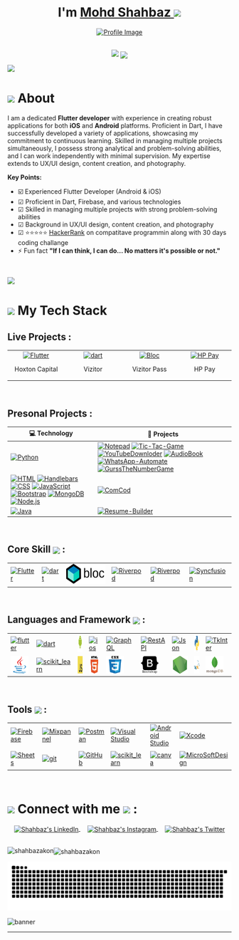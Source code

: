 <!--Top Banner with Nanem-->
<div align="center">
  <h1 align="center">I'm <a href="https://github.com/shahbazakon"> Mohd Shahbaz <img src="https://github.com/shahbazakon/shahbazakon/assets/57652434/cb6becf2-9d7a-488d-99ce-c8f9e4d4461c" height="70px"> </h1>
  <img src="https://user-images.githubusercontent.com/57652434/123544706-1e540b00-d772-11eb-8d74-28947acc4595.png" alt="Profile Image">
</div>
    
<br>

<!--Running Text-->
<p align="center">
  <a href="https://github.com/DenverCoder1/readme-typing-svg"></a>
  <img src="https://github.com/shahbazakon/shahbazakon/assets/57652434/c0177661-7787-4fe2-a73d-7c4710cf850e" height="70px">
  <img align="center" src="https://readme-typing-svg.herokuapp.com?font=Sofia+Sans&color=3c4c56&size=40&lines=Syntax+is+the+brush;logic+is+the+art;Code+your+masterpiece;"/>
</p>
<a href="https://www.youtube.com/watch?v=dQw4w9WgXcQ"><img src="https://user-images.githubusercontent.com/73097560/115834477-dbab4500-a447-11eb-908a-139a6edaec5c.gif"></a>

<!--About-->
<!--------------------------------------------------------------------------------------------------------------------------------------------------------------------------->
 # <img src="https://github.com/shahbazakon/shahbazakon/assets/57652434/de305b15-43b6-4d5f-9a81-867c3e5eff50" height="60px"> About

 I am a dedicated **Flutter developer** with experience in creating robust applications for both **iOS** and **Android** platforms. Proficient in Dart, I have successfully developed a variety of applications, showcasing my commitment to continuous learning. Skilled in managing multiple projects simultaneously, I possess strong analytical and problem-solving abilities, and I can work independently with minimal supervision. My expertise extends to UX/UI design, content creation, and photography.

**Key Points:**
* ☑️ Experienced Flutter Developer (Android & iOS)
* ☑ Proficient in Dart, Firebase, and various technologies
* ☑ Skilled in managing multiple projects with strong problem-solving abilities
* ☑ Background in UX/UI design, content creation, and photography
* ☑ ⭐⭐⭐⭐⭐ [HackerRank](https://www.hackerrank.com/profile/Shahbaz_Akon) on compatitave programmin along with 30 days coding challange 
* ⚡ Fun fact **"If I can think, I can do... No matters it's possible or not."** 
 <br>

<a href="https://www.youtube.com/watch?v=dQw4w9WgXcQ"><img src="https://user-images.githubusercontent.com/73097560/115834477-dbab4500-a447-11eb-908a-139a6edaec5c.gif"></a>

<!--My Tech Stack-->
<!--------------------------------------------------------------------------------------------------------------------------------------------------------------------------->
# <img src="https://github.com/shahbazakon/shahbazakon/assets/57652434/0d9dfde2-ba5e-4bca-95a6-9e31cac85018" height="60px"> My Tech Stack

## Live Projects :

<table align="center">
    <tbody>
            <td align="center" width="150">
                <a href="https://play.google.com/store/apps/details?id=com.hoxtoncapital.hoxtoncapital" target="_blank">
                    <img src="https://github.com/shahbazakon/shahbazakon/assets/57652434/bab0b964-a2d6-4ef3-a15b-3c4671039e91" alt="Flutter" height="60"/>
                </a>
                     <p align="center" >Hoxton Capital</p>
            </td>
        <td align="center" width="150">
                <a href="https://play.google.com/store/apps/details?id=com.vizitor.app" target="_blank">
                    <img src="https://github.com/shahbazakon/shahbazakon/assets/57652434/2b30bbbd-cdc0-4d41-a5dc-73ce57737f5f" alt="dart" height="50"/>
                </a>
                 <p align="center" >Vizitor</p>
            </td>
            <td align="center" width="150">
                <a href="https://play.google.com/store/apps/details?id=com.vizitor.pass" target="_blank">
                    <img src="https://github.com/shahbazakon/shahbazakon/assets/57652434/28692673-71c5-4c8d-b9ee-842b16dfd8ed" alt="Bloc" height="50"/>
                </a>
                      <p align="center" >Vizitor Pass</p>
            </td>
            </td>
            <td align="center" width="150">
                <a href="" >
                    <img src="https://github.com/shahbazakon/shahbazakon/assets/57652434/38f39c57-edbe-47e3-a431-2590310822cb" alt="HP Pay" height="50"/>
                </a>
                      <p align="center" >HP Pay</p>
            </td>
    </tbody>
</table>
<br>

## Presonal Projects :
| 💻 **Technology** | 🚀 **Projects** |
|-|-|
| [![Python](https://img.shields.io/static/v1?label=&message=Python&color=3C78A9&logo=python&logoColor=FFFFFF)](https://www.python.org/) | [![Notepad](https://img.shields.io/static/v1?label=&message=Notepad&color=000605&logo=github&logoColor=white&labelColor=000605)](https://github.com/shahbazakon/Mini-Project/blob/main/Notepad.py) [![Tic-Tac-Game](https://img.shields.io/static/v1?label=&message=Tic-Tac-Game&color=000605&logo=github&logoColor=white&labelColor=000605)](https://github.com/shahbazakon/Mini-Project/blob/main/Tic-Tac.py) [![YouTubeDownloder](https://img.shields.io/static/v1?label=&message=YouTube-Downloder&color=000605&logo=github&logoColor=white&labelColor=000605)](https://github.com/shahbazakon/Mini-Project/blob/main/YouTubeDownloder.py) [![AudioBook](https://img.shields.io/static/v1?label=&message=Audiobook&color=000605&logo=github&logoColor=white&labelColor=000605)](https://github.com/shahbazakon/Mini-Project/blob/main/AudioBook.py) [![WhatsApp-Automate](https://img.shields.io/static/v1?label=&message=WhatsApp-Automate&color=000605&logo=github&logoColor=white&labelColor=000605)](https://github.com/shahbazakon/Mini-Project/blob/main/WhatsAppMsg.py) [![GurssTheNumberGame](https://img.shields.io/static/v1?label=&message=Guess-The-Number&color=000605&logo=github&logoColor=white&labelColor=000605)](https://github.com/shahbazakon/Mini-Project/blob/main/GuessTheNumber.py) |
| [![HTML](https://img.shields.io/static/v1?label=&message=HTML&color=ff751a&logo=HTML5&logoColor=FFFFFF)](https://developer.mozilla.org/en-US/docs/Web/Guide/HTML/HTML5) [![Handlebars](https://img.shields.io/static/v1?label=&message=CSS&color=00aced&logo=CSS3&logoColor=FFFFFF)](https://handlebarsjs.com/guide/) [![CSS](https://img.shields.io/static/v1?label=&message=Handlebars&color=8B4513&logo=Handlebars&logoColor=FFFFFF)]() [![JavaScript](https://img.shields.io/static/v1?label=&message=JavaScript&color=F1E05A&logo=javascript&logoColor=FFFFFF)](https://developer.mozilla.org/en-US/docs/Web/JavaScript)  [![Bootstrap](https://img.shields.io/badge/Bootstrap-563D7C?style=for-the-badge&logo=bootstrap&logoColor=white&style=flat-square)]() [![MongoDB](https://img.shields.io/badge/MongoDB-4EA94B?style=for-the-badge&logo=mongodb&logoColor=white&style=flat-square)](https://docs.mongodb.com/) [![Node.js](https://img.shields.io/static/v1?label=&message=Node.js&color=47d147&logo=node.js&logoColor=FFFFFF)](https://nodejs.org/en/)| [![ComCod](https://img.shields.io/static/v1?label=&message=ComCod_E-Learning_Website&color=000605&logo=github&logoColor=white&labelColor=000605)](https://github.com/shahbazakon/Project-Comcod.git) |
| [![Java](https://img.shields.io/badge/Java-ED8B00?style=for-the-badge&logo=java&logoColor=white&style=flat-square)](https://developer.mozilla.org/en-US/docs/Web/JavaScript) | [![Resume-Builder](https://img.shields.io/static/v1?label=&message=Resume-Builder&color=000605&logo=github&logoColor=white&labelColor=000605)](https://github.com/shahbazakon/Resume_Builder.git) |

<br>

<!--Core Skill-->
<!--------------------------------------------------------------------------------------------------------------------------------------------------------------------------->

## Core Skill <img align="center" src = "https://media2.giphy.com/media/QssGEmpkyEOhBCb7e1/giphy.gif?cid=ecf05e47a0n3gi1bfqntqmob8g9aid1oyj2wr3ds3mg700bl&rid=giphy.gif" width = 25px> :

<table align="center">
    <tbody>
        <tr> 
            <td>
                <a href="https://flutter.dev/multi-platform/mobile" target="_blank">
                    <img src="https://storage.googleapis.com/cms-storage-bucket/6a07d8a62f4308d2b854.svg" alt="Flutter" height="30"/>
                </a>
            </td>
            <td>
                <a href="https://dart.dev" target="_blank">
                    <img src="https://dart.dev/assets/img/shared/dart/logo+text/horizontal/white.svg" alt="dart" height="30"/>
                </a>
            </td>
            <td>
                <a href="https://github.com/felangel/bloc" target="_blank">
                    <img src="https://raw.githubusercontent.com/felangel/bloc/master/docs/assets/bloc_logo_full.png" alt="Bloc" height="45"/>
                </a>
            </td>
            <td>
                <a href="https://github.com/rrousselGit/riverpod" target="_blank">
                    <img src="https://riverpod.dev/img/full_logo.svg" alt="Riverpod" height="30"/>
                </a>
            </td>
            <td>
                <a href="https://pub.dev" target="_blank">
                    <img src="https://pub.dev/static/hash-395ejna4/img/pub-dev-logo.svg" alt="Riverpod" height="30"/>
                </a>
            </td>
            <td>
                <a href="https://www.syncfusion.com" target="_blank">
                    <img src="https://github.com/shahbazakon/shahbazakon/assets/57652434/df16f757-1f18-4417-ba46-bcff1172a778" alt="Syncfusion" height="50"/>
                </a>
            </td>
        </tr>
    </tbody>
</table>
<br>

<!--Languages and Framework-->
<!--------------------------------------------------------------------------------------------------------------------------------------------------------------------------->
## Languages and Framework <img align="center" src = "https://media2.giphy.com/media/QssGEmpkyEOhBCb7e1/giphy.gif?cid=ecf05e47a0n3gi1bfqntqmob8g9aid1oyj2wr3ds3mg700bl&rid=giphy.gif" width = 25px> :

<table align="center">
    <tbody>
        <tr>
            <td><a href="https://flutter.dev" target="_blank"><img src="https://www.vectorlogo.zone/logos/flutterio/flutterio-icon.svg" alt="flutter" width="40" height="40"/></a></td>
            <td><a href="https://dart.dev" target="_blank"><img src="https://www.vectorlogo.zone/logos/dartlang/dartlang-icon.svg" alt="dart" width="40" height="40"/></a></td>
            <td><a href="https://developer.android.com" target="_blank"><img src="https://raw.githubusercontent.com/devicons/devicon/master/icons/android/android-original-wordmark.svg" alt="android" width="40" height="40"/></a></td>
            <td><a href="https://developer.apple.com/ios" target="_blank"><img src="https://github.com/shahbazakon/shahbazakon/assets/57652434/cecf4dee-5a1a-47a5-a0c9-d67b36092a5b" alt="ios" width="50" height="50"/></a></td>
          <td></a><a href="#" target="_blank"> <img src="https://github.com/shahbazakon/shahbazakon/assets/57652434/04ec1bf4-f609-45ff-ac2e-769af4892edd" alt="GraphQL" width="40" height="40"/></a>
<td></a><a href="#" target="_blank"> <img src="https://github.com/shahbazakon/shahbazakon/assets/57652434/db6bba74-0be4-43ef-a4b6-9d0ac3a23cf8" alt="RestAPI" height="40"/></a>
<td></a><a href="#" target="_blank"> <img src="https://github.com/shahbazakon/shahbazakon/assets/57652434/e92c161d-a2c8-4d85-b6ea-b0b0c465c6e0" alt="Json" width="40" height="40"/></a>
            <td><a href="https://www.python.org" target="_blank"><img src="https://raw.githubusercontent.com/devicons/devicon/master/icons/python/python-original.svg" alt="python" width="40" height="40"/></a></td>
          <td><a href="#" target="_blank"><img src="https://github.com/shahbazakon/shahbazakon/assets/57652434/ef03c351-90b6-4edd-abfd-028c76733fb0" alt="TkInter" width="40" height="40"/></a></td>
        </tr>
        <tr>
              <td><a href="https://www.java.com" target="_blank"><img src="https://raw.githubusercontent.com/devicons/devicon/master/icons/java/java-original.svg" alt="java" width="40" height="40"/></a></td>
          <td></a> <a href="https://scikit-learn.org/" target="_blank"> <img src="https://upload.wikimedia.org/wikipedia/commons/0/05/Scikit_learn_logo_small.svg" alt="scikit_learn" width="40" height="40"/> </a>
           <td><a href="https://developer.mozilla.org/en-US/docs/Web/JavaScript" target="_blank"><img src="https://raw.githubusercontent.com/devicons/devicon/master/icons/javascript/javascript-original.svg" alt="javascript" width="40" height="40"/></a></td>
           <td><a href="https://www.w3.org/html/" target="_blank"> <img src="https://raw.githubusercontent.com/devicons/devicon/master/icons/html5/html5-original-wordmark.svg" alt="html5" width="40" height="40"/> </a>
            </td>
            <td><a href="https://www.w3schools.com/css/" target="_blank"> <img src="https://raw.githubusercontent.com/devicons/devicon/master/icons/css3/css3-original-wordmark.svg" alt="css3" width="40" height="40"/> </a>
            </td>
         <td> <a href="https://getbootstrap.com" target="_blank"> <img src="https://raw.githubusercontent.com/devicons/devicon/master/icons/bootstrap/bootstrap-plain-wordmark.svg" alt="bootstrap" width="40" height="40"/> </a>
            </td>
            <td><a href="#"><img alt="NodeJS" title="NodeJS" height="40px"
                        src="https://raw.githubusercontent.com/github/explore/80688e429a7d4ef2fca1e82350fe8e3517d3494d/topics/nodejs/nodejs.png" /></a>
            </td>
            <td><a href="https://www.mysql.com/" target="_blank"> <img src="https://raw.githubusercontent.com/devicons/devicon/master/icons/mysql/mysql-original-wordmark.svg" alt="mysql" height="40"/> </a>
            </td>
            <td><a href<a href="https://www.mongodb.com/" target="_blank"> <img src="https://raw.githubusercontent.com/devicons/devicon/master/icons/mongodb/mongodb-original-wordmark.svg" alt="mongodb" height="40"/> </a></td>
        </tr>
    </tbody>
</table>
<br>

<!--Tools-->
<!--------------------------------------------------------------------------------------------------------------------------------------------------------------------------->
## Tools <img align="center" src = "https://media2.giphy.com/media/QssGEmpkyEOhBCb7e1/giphy.gif?cid=ecf05e47a0n3gi1bfqntqmob8g9aid1oyj2wr3ds3mg700bl&rid=giphy.gif" width = 25px> :

<table align="center">
    <tbody>
        <tr>
            <td><a href="https://firebase.google.com/brand-guidelines" target="_blank"><img src="https://github.com/shahbazakon/shahbazakon/assets/57652434/6049cfb9-9c64-4b9e-81a0-111f3c5b9731" alt="Firebase" height="40"/></a></td>
            <td><a href="https://mixpanel.com" target="_blank"><img src="https://github.com/shahbazakon/shahbazakon/assets/57652434/23af407e-a809-42d4-a863-333239b6a03c" alt="Mixpannel" height="30"/></a></td>
            <td><a href="https://www.postman.com/company/press-media" target="_blank"><img src="https://github.com/shahbazakon/shahbazakon/assets/57652434/d3997de2-6a41-471e-a46a-20c8e72af8b0" alt="Postman" height="40"/></a></td>
            <td><a href="#"><img alt="Visual Studio" title="Visual Studio Code" height="40px" src="https://img.icons8.com/fluent/48/000000/visual-studio-code-2019.png" /></a></td>
            <td><a href="#"><img alt="Android Studio" title="Android Studio" height="40px" src="https://i.imgur.com/6nJGNMN.png" /></a></td>
            <td><a href="https://apps.apple.com/us/app/xcode/"><img alt="Xcode" title="Android Studio" height="40px" src="https://github.com/shahbazakon/shahbazakon/assets/57652434/f1aa8281-ee39-49d1-8f06-b289028f1499" /></a></td>
          <td><a href="#" target="_blank"><img src="https://github.com/shahbazakon/shahbazakon/assets/57652434/3919b168-e2ce-4e65-95bf-76413c986610" alt="PyCharm" width="40" height="40"/></a></td>
<td><a href="#" target="_blank"><img src="https://github.com/shahbazakon/shahbazakon/assets/57652434/b3802347-3822-4818-9bb6-0c271697fa1f" alt="Intelij" width="40" height="40"/></a></td>
<td><a href="#" target="_blank"><img src="https://github.com/shahbazakon/shahbazakon/assets/57652434/fdd5d2d4-849d-4e26-a6b6-7cd05b899f66" alt="Eclips" width="40" height="40"/></a></td>
        </tr>
        <tr>
           <td><a href="#"><img alt="Sheets" title="Sheets" height="40px"
                        src="https://img.icons8.com/color/48/000000/google-sheets.png" /></a></td>    
            <td><a href="https://git-scm.com/" target="_blank"> <img src="https://www.vectorlogo.zone/logos/git-scm/git-scm-icon.svg" alt="git" width="40" height="40"/> </a></td>            
            <td><a href="#"><img alt="GitHub" title="GitHub" height="40px" src="https://i.imgur.com/DZgetVv.png" /></a>
            </td>            
         
  <td></a> <a href="https://www.figma.com" target="_blank"> <img src="https://github.com/shahbazakon/shahbazakon/assets/57652434/2e281077-e869-4a0e-a1e7-3b20b6dfe7ed" alt="scikit_learn" height="40"/> </a>
            </td> 
            <td><a href="#" target="_blank"><img src="https://github.com/shahbazakon/shahbazakon/assets/57652434/9756b254-8b16-4cfa-9946-af0833156ddb" alt="canva" width="40" height="40"/></a></td>
<td><a href="#" target="_blank"><img src="https://github.com/shahbazakon/shahbazakon/assets/57652434/b4b007be-fef9-458f-8090-44e111a58c31" alt="MicroSoftDesign" width="40" height="40"/></a></td>
            <td><a href="https://www.adobe.com/products/xd.html" target="_blank"> <img src="https://github.com/shahbazakon/shahbazakon/assets/57652434/0b7ef0d9-bff7-4d1f-a79a-18bd3163d363" alt="xd" width="40" height="40"/> </a></td>
            <td><a href="https://www.photoshop.com/en" target="_blank"> <img src="https://raw.githubusercontent.com/devicons/devicon/master/icons/photoshop/photoshop-line.svg" alt="photoshop" width="40" height="40"/> </a></td>        
<td><a href="#" target="_blank"><img src="https://github.com/shahbazakon/shahbazakon/assets/57652434/bb87345d-f1a8-4095-b972-1df0d19908af" alt="Primiere" width="40" height="40"/></a></td>
        </tr>
    </tbody>
</table>
<br>

<!--Connects with me-->
<!--------------------------------------------------------------------------------------------------------------------------------------------------------------------------->
# <img src="https://github.com/shahbazakon/shahbazakon/assets/57652434/fafbf8aa-411d-4dd3-bf04-d87560c6c5bc" height="70px"> Connect with me <img  src="https://github.com/rajput2107/rajput2107/blob/master/Assets/Handshake.gif" height="30px"/> :
<div align="center">
  <a href="" target="blank">
    <img align="center" alt="Shahbaz's LinkedIn" width="30px" height="30px" src="https://www.vectorlogo.zone/logos/linkedin/linkedin-icon.svg" /> 
  </a>
  &nbsp; &nbsp;
  <a href="https://www.instagram.com/shahbaz_akon/" target="blank">
    <img align="center" alt="Shahbaz's Instagram" width="30px" height="30px" src="https://www.vectorlogo.zone/logos/instagram/instagram-icon.svg" /> 
  </a>
  &nbsp; &nbsp;
  <a href="https://www.facebook.com/shahbazakon.genius/" target="blank">
    <img align="center" alt="Shahbaz's Twitter" width="30px" height="30px" src="https://www.vectorlogo.zone/logos/facebook/facebook-official.svg" />
  </a> 
</div>
<br/>
<p>
  <img align="left" src="https://github-readme-stats.vercel.app/api/top-langs/?username=shahbazakon&theme=radical&line_height=27" alt="shahbazakon" />
  <img align="center" src="https://github-readme-stats.vercel.app/api?username=shahbazakon&theme=radical&line_height=27" alt="shahbazakon" />
</p>

<!-- Snake game -->
<div align="center">
  
![snake gif](https://github.com/shahbazakon/shahbazakon/blob/output/github-contribution-grid-snake.svg)  
</div>

![banner](https://github.com/shahbazakon/shahbazakon/assets/57652434/1e74f0c0-4dc6-4088-b10f-015d4b3b8416)




<!--------------------------------------------------------------------------------------------------------------------------------------------------------------------------->
<!--
<p align="center">

<a href="https://www.linkedin.com/in/mohd-shahbaz"><img src="https://img.shields.io/badge/-Kevin%20Patel-0077B5?style=for-the-badge&logo=Linkedin&logoColor=white"/></a>
<a href="mailto:shahbazshahzadqureshi@gmail.com"><img src="https://img.shields.io/badge/-patelkvin04@gmail.com-D14836?style=for-the-badge&logo=Gmail&logoColor=white"/></a>
<a href="https://instagram.com/kevinpatel.me"><img src="https://img.shields.io/badge/-kevinpatel.me-E4405F?style=for-the-badge&logo=Instagram&logoColor=white"/></a>
<a href="https://github.com/Jaydeep-Yadav"><img alt="Github" title="Jaydeep Yadav Github" src="https://img.shields.io/badge/GitHub-100000?style=for-the-badge&logo=github&logoColor=white"></a>
<a href="https://www.snapchat.com/add/badboy5299"><img alt="Bad Boy Snapchat" title="Jaydeep Yadav SC" src="https://img.shields.io/badge/Snapchat-FFFC00?style=for-the-badge&logo=snapchat&logoColor=white"></a>
 <a href="https://facebook.com/killerboy.jy"><img alt="Facebook" title="Jaydeep Yadav FB" src="https://img.shields.io/badge/Facebook-1877F2?style=for-the-badge&logo=facebook&logoColor=white"></a>
   <a href="https://t.me/jaydeep91"><img alt="Telegram" title="Jaydeep Yadav Telegram" src="https://img.shields.io/badge/Telegram-2CA5E0?style=for-the-badge&logo=telegram&logoColor=white"></a> 
   
![Whatsapp](https://img.shields.io/badge/WhatsApp-25D366?style=for-the-badge&logo=whatsapp&logoColor=white)
![Messenger](https://img.shields.io/badge/Messenger-00B2FF?style=for-the-badge&logo=messenger&logoColor=white)
![Zoom](https://img.shields.io/badge/Zoom-2D8CFF?style=for-the-badge&logo=zoom&logoColor=white)
![Discord](https://img.shields.io/badge/Discord-7289DA?style=for-the-badge&logo=discord&logoColor=white)
</p>

<a href="https://www.youtube.com/watch?v=dQw4w9WgXcQ"><img src="https://user-images.githubusercontent.com/73097560/115834477-dbab4500-a447-11eb-908a-139a6edaec5c.gif"></a>
-->
<!--------------------------------------------------------------------------------------------------------------------------------------------------------------------------->


<!--
<ul>
  1<img src="https://github.com/shahbazakon/shahbazakon/assets/57652434/4478513f-1d57-4d31-ac2d-6883179e6188" height="100px">
  2<img src="https://github.com/shahbazakon/shahbazakon/assets/57652434/cb6becf2-9d7a-488d-99ce-c8f9e4d4461c" height="100px">
  3<img src="https://github.com/shahbazakon/shahbazakon/assets/57652434/de305b15-43b6-4d5f-9a81-867c3e5eff50" height="100px">
  4<img src="https://github.com/shahbazakon/shahbazakon/assets/57652434/3aef6398-49ce-4b16-bd71-fcb2d556e522" height="100px">
  5<img src="https://github.com/shahbazakon/shahbazakon/assets/57652434/93cd2351-498f-4abe-b977-16f722f1a6c7" height="100px">
  6<img src="https://github.com/shahbazakon/shahbazakon/assets/57652434/db54fc4f-7ff8-44c9-ab86-16cd4a13a197" height="100px">
  7<img src="https://github.com/shahbazakon/shahbazakon/assets/57652434/0d9dfde2-ba5e-4bca-95a6-9e31cac85018" height="100px">
  8<img src="https://github.com/shahbazakon/shahbazakon/assets/57652434/278ed41b-2763-4b72-9f0b-6fc4d8ecba79" height="100px">
  9<img src="https://github.com/shahbazakon/shahbazakon/assets/57652434/a60c378d-a76a-465b-a669-92f9e9feb81e" height="100px">
  10<img src="https://github.com/shahbazakon/shahbazakon/assets/57652434/fafbf8aa-411d-4dd3-bf04-d87560c6c5bc" height="100px">
  11<img src="https://github.com/shahbazakon/shahbazakon/assets/57652434/c0177661-7787-4fe2-a73d-7c4710cf850e" height="100px">
  12<img src="https://github.com/shahbazakon/shahbazakon/assets/57652434/aaa11d08-a94d-47c9-b4e5-142cb0ba9a50" height="100px">
  13<img src="https://github.com/shahbazakon/shahbazakon/assets/57652434/86c83f4f-eb0a-40ee-9da9-1c73931cb0b5" height="100px">
  14<img src="https://github.com/shahbazakon/shahbazakon/assets/57652434/5ac5d825-219d-403f-9c05-0cecdc328393" height="100px">
  15<img src="https://github.com/shahbazakon/shahbazakon/assets/57652434/9a4ca7ba-bf35-42c1-bb2d-20a9ce0cd55f" height="100px">
  16<img src="https://github.com/shahbazakon/shahbazakon/assets/57652434/a37dd797-6ac3-42e9-940c-7779ca1b5e40" height="100px">
  17<img src="https://github.com/shahbazakon/shahbazakon/assets/57652434/43ed8c7e-4a7b-425a-b0ae-b413bb86c3f8" height="100px">
  18<img src="https://github.com/shahbazakon/shahbazakon/assets/57652434/31c96544-f4c3-4fa0-a3b0-e52eea9615a6" height="100px">
  19<img src="https://github.com/shahbazakon/shahbazakon/assets/57652434/bc7a20dd-66d2-41e7-a28b-3d87c42da565" height="100px">
  20<img src="https://github.com/shahbazakon/shahbazakon/assets/57652434/28e86767-8bac-44af-8610-013ba60f6a00" height="100px">
  21<img src="https://github.com/shahbazakon/shahbazakon/assets/57652434/76a26bbd-b290-45b8-b8f7-1d04c00cb9b9" height="100px">
  22<img src="https://github.com/shahbazakon/shahbazakon/assets/57652434/c2567da6-0c0a-4bce-b2df-9d442e4cfd24" height="100px">
  23<img src="https://github.com/shahbazakon/shahbazakon/assets/57652434/c3823804-8754-42da-8572-0fce0bd9203f" height="100px">
  24<img src="https://github.com/shahbazakon/shahbazakon/assets/57652434/8dcde947-b94d-41ed-8792-538ae41e2732" height="100px">
  25<img src="https://github.com/shahbazakon/shahbazakon/assets/57652434/b9305289-7132-4a0c-b0e4-3b49c4a02e84" height="100px">
  26<img src="https://github.com/shahbazakon/shahbazakon/assets/57652434/99ce47cd-383c-43fa-886b-fe8ced3a9b1d" height="100px">
  27<img src="https://github.com/shahbazakon/shahbazakon/assets/57652434/725ae306-138a-4dda-9a5c-a7fcd795ee25" height="100px">
  28<img src="https://github.com/shahbazakon/shahbazakon/assets/57652434/d2d976e9-56b5-4d04-90d2-7ca843ed6eac" height="100px">
  29<img src="https://github.com/shahbazakon/shahbazakon/assets/57652434/8a7d8c04-375d-4260-ab00-e16d9ee198af" height="100px">
  <img height=60px src="https://www.vectorlogo.zone/logos/graphql/graphql-ar21.svg"> 
</ul>
-->

<hr>



